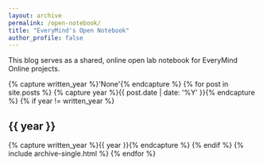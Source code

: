```yaml
---
layout: archive
permalink: /open-notebook/
title: "EveryMind's Open Notebook"
author_profile: false
---
```


This blog serves as a shared, online open lab notebook for EveryMind Online projects.  

{% capture written_year %}'None'{% endcapture %}
{% for post in site.posts %}
{% capture year %}{{ post.date | date: '%Y' }}{% endcapture %}
{% if year != written_year %}
<h2 id="{{ year | slugify }}" class="archive__subtitle">{{ year }}</h2>
{% capture written_year %}{{ year }}{% endcapture %}
{% endif %}
{% include archive-single.html %}
{% endfor %}
